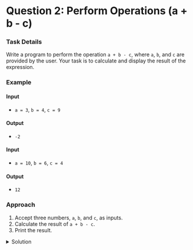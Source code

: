 # Question 2: Perform Operations (a + b - c)

### Task Details
Write a program to perform the operation `a + b - c`, where `a`, `b`, and `c` are provided by the user. Your task is to calculate and display the result of the expression.

### Example

#### Input
- `a = 3`, `b = 4`, `c = 9`

#### Output
- `-2`

#### Input
- `a = 10`, `b = 6`, `c = 4`

#### Output
- `12`

### Approach
1. Accept three numbers, `a`, `b`, and `c`, as inputs.
2. Calculate the result of `a + b - c`.
3. Print the result.

<details>
  <summary>Solution</summary>

```javascript
function calculate(a, b, c) {
    var result = a + b - c;
    console.log(result);
}
```
</details>